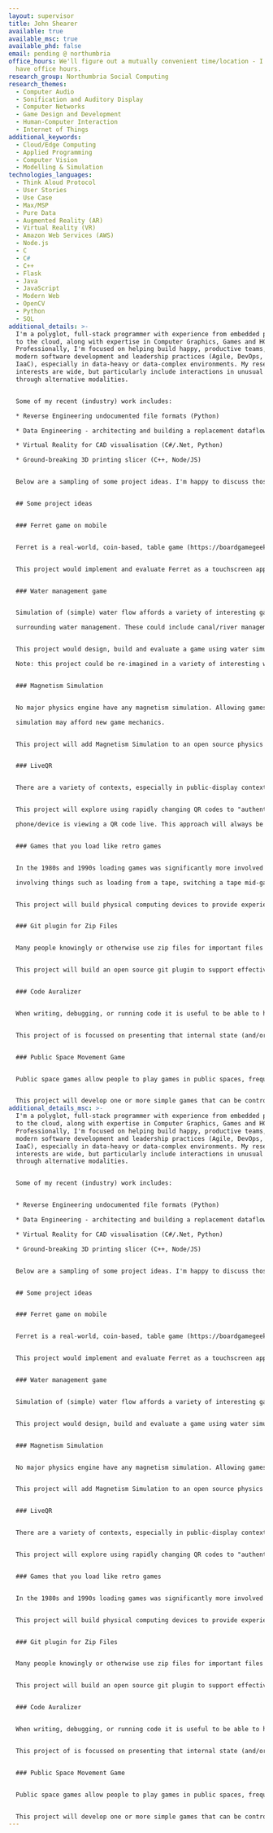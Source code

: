 ```yaml
---
layout: supervisor
title: John Shearer
available: true
available_msc: true
available_phd: false
email: pending @ northumbria
office_hours: We'll figure out a mutually convenient time/location - I don't
  have office hours.
research_group: Northumbria Social Computing
research_themes:
  - Computer Audio
  - Sonification and Auditory Display
  - Computer Networks
  - Game Design and Development
  - Human-Computer Interaction
  - Internet of Things
additional_keywords:
  - Cloud/Edge Computing
  - Applied Programming
  - Computer Vision
  - Modelling & Simulation
technologies_languages:
  - Think Aloud Protocol
  - User Stories
  - Use Case
  - Max/MSP
  - Pure Data
  - Augmented Reality (AR)
  - Virtual Reality (VR)
  - Amazon Web Services (AWS)
  - Node.js
  - C
  - C#
  - C++
  - Flask
  - Java
  - JavaScript
  - Modern Web
  - OpenCV
  - Python
  - SQL
additional_details: >-
  I'm a polyglot, full-stack programmer with experience from embedded processors
  to the cloud, along with expertise in Computer Graphics, Games and HCI.
  Professionally, I'm focused on helping build happy, productive teams, using
  modern software development and leadership practices (Agile, DevOps, TDD and
  IaaC), especially in data-heavy or data-complex environments. My research
  interests are wide, but particularly include interactions in unusual spaces or
  through alternative modalities.


  Some of my recent (industry) work includes:

  * Reverse Engineering undocumented file formats (Python)

  * Data Engineering - architecting and building a replacement dataflow processor (100GB+/day) (Python,AWS)

  * Virtual Reality for CAD visualisation (C#/.Net, Python)

  * Ground-breaking 3D printing slicer (C++, Node/JS)


  Below are a sampling of some project ideas. I'm happy to discuss those specific projects, or projects that you come up with that are similar. 


  ## Some project ideas


  ### Ferret game on mobile


  Ferret is a real-world, coin-based, table game (https://boardgamegeek.com/boardgame/151846/ferret). 


  This project would implement and evaluate Ferret as a touchscreen app.


  ### Water management game


  Simulation of (simple) water flow affords a variety of interesting game mechanics

  surrounding water management. These could include canal/river management, flood-related games.


  This project would design, build and evaluate a game using water simulation and associated game mechanics. There is significant scope for interesting/novel game design, but the DEVELOPMENT of the artefact is a key (majority) component - i.e. this is NOT a game design project.

  Note: this project could be re-imagined in a variety of interesting ways (e.g. lava-flow).


  ### Magnetism Simulation


  No major physics engine have any magnetism simulation. Allowing games with magnetism

  simulation may afford new game mechanics.


  This project will add Magnetism Simulation to an open source physics engine, or implement Magnetism as a stand-alone component within an experimental game.


  ### LiveQR


  There are a variety of contexts, especially in public-display contexts, where being confident that a user in actually physically located with the display is important (e.g. games, attendance system).


  This project will explore using rapidly changing QR codes to "authenticate" that a

  phone/device is viewing a QR code live. This approach will always be somewhat by-passable, but the project will include some evaluation of the "strength" of the authentication.


  ### Games that you load like retro games


  In the 1980s and 1990s loading games was significantly more involved than it is now,

  involving things such as loading from a tape, switching a tape mid-game, customization of the boot sequence (autoexec.bat).


  This project will build physical computing devices to provide experiences to modern users of the game loading (and similar) experiences of yesteryear. For example, loading a game from a (perhaps simulated) tape drive.


  ### Git plugin for Zip Files


  Many people knowingly or otherwise use zip files for important files that would benefit from being versioned/diff’ed. Specifically, most of the open document formats (e.g. .docx) are just normal zip files, with special contents.


  This project will build an open source git plugin to support effective versioning of zip files. This will most likely be through automatically extracted zip files to folder at add/commit-time, and rezipping them when appropriate.


  ### Code Auralizer


  When writing, debugging, or running code it is useful to be able to have an  understanding of the internal state of the software, and changes thereof.


  This project of is focussed on presenting that internal state (and/or changes to it) as sound. This would allow developer to have a real-time, background, non-interferring sense of the situation. For a concrete example, presently when you run a project in Visual Studio a graph of RAM usage is shown on screen. This is could be "displayed" aurally allowing a developer to hear what’s going on without needing their visual attention. This is especially relevant to Games Development and other real-time work.


  ### Public Space Movement Game


  Public space games allow people to play games in public spaces, frequently on large displays. Using standard controllers/interfaces for this can be problematic or obstructive. One type of interesting public space games are those with multiple individuals working together in a group to control a game character - either against an NPC or against another group.


  This project will develop one or more simple games that can be controlled by groups of people in public space. One example is a simple two playing racing game where the steering is controlled by Optical Flow calculations on the two halves of an image of a room (i.e. on each half of the room).
additional_details_msc: >-
  I'm a polyglot, full-stack programmer with experience from embedded processors
  to the cloud, along with expertise in Computer Graphics, Games and HCI.
  Professionally, I'm focused on helping build happy, productive teams, using
  modern software development and leadership practices (Agile, DevOps, TDD and
  IaaC), especially in data-heavy or data-complex environments. My research
  interests are wide, but particularly include interactions in unusual spaces or
  through alternative modalities.


  Some of my recent (industry) work includes:


  * Reverse Engineering undocumented file formats (Python)

  * Data Engineering - architecting and building a replacement dataflow processor (100GB+/day) (Python,AWS)

  * Virtual Reality for CAD visualisation (C#/.Net, Python)

  * Ground-breaking 3D printing slicer (C++, Node/JS)


  Below are a sampling of some project ideas. I'm happy to discuss those specific projects, or projects that you come up with that are similar.


  ## Some project ideas


  ### Ferret game on mobile


  Ferret is a real-world, coin-based, table game (https://boardgamegeek.com/boardgame/151846/ferret).


  This project would implement and evaluate Ferret as a touchscreen app.


  ### Water management game


  Simulation of (simple) water flow affords a variety of interesting game mechanics surrounding water management. These could include canal/river management, flood-related games.


  This project would design, build and evaluate a game using water simulation and associated game mechanics. There is significant scope for interesting/novel game design, but the DEVELOPMENT of the artefact is a key (majority) component - i.e. this is NOT a game design project. Note: this project could be re-imagined in a variety of interesting ways (e.g. lava-flow).


  ### Magnetism Simulation


  No major physics engine have any magnetism simulation. Allowing games with magnetism simulation may afford new game mechanics.


  This project will add Magnetism Simulation to an open source physics engine, or implement Magnetism as a stand-alone component within an experimental game.


  ### LiveQR


  There are a variety of contexts, especially in public-display contexts, where being confident that a user in actually physically located with the display is important (e.g. games, attendance system).


  This project will explore using rapidly changing QR codes to "authenticate" that a phone/device is viewing a QR code live. This approach will always be somewhat by-passable, but the project will include some evaluation of the "strength" of the authentication.


  ### Games that you load like retro games


  In the 1980s and 1990s loading games was significantly more involved than it is now, involving things such as loading from a tape, switching a tape mid-game, customization of the boot sequence (autoexec.bat).


  This project will build physical computing devices to provide experiences to modern users of the game loading (and similar) experiences of yesteryear. For example, loading a game from a (perhaps simulated) tape drive.


  ### Git plugin for Zip Files


  Many people knowingly or otherwise use zip files for important files that would benefit from being versioned/diff’ed. Specifically, most of the open document formats (e.g. .docx) are just normal zip files, with special contents.


  This project will build an open source git plugin to support effective versioning of zip files. This will most likely be through automatically extracted zip files to folder at add/commit-time, and rezipping them when appropriate.


  ### Code Auralizer


  When writing, debugging, or running code it is useful to be able to have an understanding of the internal state of the software, and changes thereof.


  This project of is focussed on presenting that internal state (and/or changes to it) as sound. This would allow developer to have a real-time, background, non-interferring sense of the situation. For a concrete example, presently when you run a project in Visual Studio a graph of RAM usage is shown on screen. This is could be "displayed" aurally allowing a developer to hear what’s going on without needing their visual attention. This is especially relevant to Games Development and other real-time work.


  ### Public Space Movement Game


  Public space games allow people to play games in public spaces, frequently on large displays. Using standard controllers/interfaces for this can be problematic or obstructive. One type of interesting public space games are those with multiple individuals working together in a group to control a game character - either against an NPC or against another group.


  This project will develop one or more simple games that can be controlled by groups of people in public space. One example is a simple two playing racing game where the steering is controlled by Optical Flow calculations on the two halves of an image of a room (i.e. on each half of the room).
---
```

